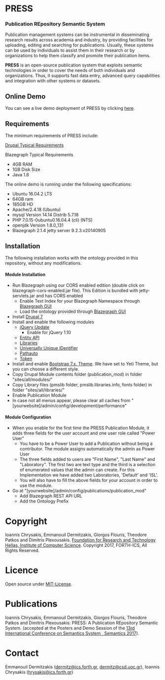 # PRESS
### Publication REpository Semantic System

Publication management systems can be instrumental in disseminating research results across academia and industry, by providing facilities for uploading, editing and searching for publications. Usually, these systems can be used by individuals to assist them in their research or by organizations to help them classify and promote their publication items.

**PRESS** is an open-source publication system that exploits semantic technologies in order to cover the needs of both individuals and organizations. Thus, it supports fast data entry, advanced query capabilities and integration with other systems or datasets.

## Online Demo

You can see a live demo deployment of PRESS by clicking [here](http://www.ics.forth.gr/isl/PressDemo/).

## Requirements

The minimum requirements of PRESS include:

[Drupal Typical Requirements](https://www.drupal.org/docs/7/system-requirements)

Blazegraph Typical Requirements
* 4GB RAM
* 1GB Disk Size
* Java 1.8


The online demo is running under the following specifications:

* Ubuntu 16.04.2 LTS
* 64GB ram
* 185GB HD
* Apache/2.4.18 (Ubuntu)
* mysql  Version 14.14 Distrib 5.7.18
* PHP 7.0.15-0ubuntu0.16.04.4 (cli) (NTS)
* openjdk Version 1.8.0_131
* Blazegraph 2.1.4 jetty server 9.2.3.v20140905

## Installation

The following installation works with the ontology provided in this repository, without any modifications.

#### Module Installation

* Run Blazegraph using our CORS enabled edition (double click on blazegraph-cors-enabled.jar file). This Edition is bundled with jetty-servlets.jar and has CORS enabled
  * Enable Text Index for your Blazegraph Namespace through [Blazegraph GUI](http://localhost:9999/blazegraph/#namespaces)
  * Load the ontology provided through [Blazegraph GUI](http://localhost:9999/blazegraph/#update)
* Install [Drupal 7](https://www.drupal.org/docs/7/install)
* Install and enable the following modules
  * [jQuery Update](https://www.drupal.org/project/jquery_update)
    * Enable for jQuery 1.10
  * [Entity API](https://www.drupal.org/project/entity)
  * [Libraries](https://www.drupal.org/project/libraries)
  * [Universally Unique IDentifier](https://www.drupal.org/project/uuid)
  * [Pathauto](https://www.drupal.org/project/pathauto)
  * [Token](https://www.drupal.org/project/token)
* Install and enable [Bootstrap 7.x. Theme](https://www.drupal.org/project/bootstrap). We have set to Yeti Theme, but you can   choose a different style.
* Copy Drupal Module contents folder (publication_mod) in folder "sites/all/modules/"
* Copy Library files (pmslib folder, pmslib.libraries.info, fonts folder) in folder "sites/all/libraries/"
* Enable Publication Module
* In case not all menus appear, please clear all caches from "[yourwebsite]/admin/config/development/performance"

#### Module Configuration

* When you enable for the first time the PRESS Publication Module, it adds three fields for the user account and one user role called "Power User"
  * You have to be a Power User to add a Publication without being a contributor. The module assigns automatically the admin as Power User
  * The three fields added to users are "First Name", "Last Name" and "Laboratory". The first two are text type and the third is a selection of enumerated values that the admin can create. For this Implementation we have added two Laboratories, 'Default' and 'ISL'.
  * You will also have to fill the above fields for your account in order to use the module.
* Go at "[yourwebsite]/admin/config/publications/publication_mod"
  * Add Blazegraph REST API URL
  * Add the Ontology Prefix


# Copyright
Ioannis Chrysakis, Emmanouil Dermitzakis, Giorgos Flouris, Theodore Patkos and Dimitris Plexousakis.
[Foundation for Research and Technology Hellas, Institute of Computer Science](http://www.ics.forth.gr/).
Copyright 2017, FORTH-ICS, All Rights Reserved.

# Licence
Open source under [MIT-License](https://github.com/isl/press/blob/master/MIT-License.pdf).

# Publications
Ioannis Chrysakis, Emmanouil Dermitzakis, Giorgos Flouris, Theodore Patkos and Dimitris Plexousakis: PRESS: A Publication REpository Semantic System. (accepted at the Posters and Demo Session of the [13rd International Conference on Semantics System , Semantics 2017](https://2017.semantics.cc/)).

# Contact
Emmanouil Dermitzakis (dermitz@ics.forth.gr, dermitz@csd.uoc.gr),
Ioannis Chrysakis (hrysakis@ics.forth.gr)

